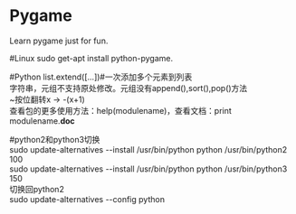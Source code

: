 # Pygame
Learn pygame just for fun.

#Linux
sudo get-apt install python-pygame.

#Python
list.extend([...])#一次添加多个元素到列表  
字符串，元组不支持原处修改。元组没有append(),sort(),pop()方法  
~按位翻转x -> -(x+1)  
查看包的更多使用方法：help(modulename)，查看文档：print modulename.__doc__  

#python2和python3切换  
sudo update-alternatives --install /usr/bin/python python /usr/bin/python2 100  
sudo update-alternatives --install /usr/bin/python python /usr/bin/python3 150  
切换回python2  
sudo update-alternatives --config python  
